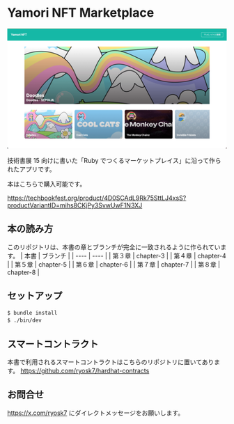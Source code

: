 # Yamori NFT Marketplace

![yamori_nft_top_image](https://github.com/ryosk7/yamori-nft-marketplace/blob/main/repository_images/yamori_nft_marketplace_snapshot.png?raw=true)

技術書展 15 向けに書いた「Ruby でつくるマーケットプレイス」に沿って作られたアプリです。

本はこちらで購入可能です。

https://techbookfest.org/product/4D0SCAdL9Rk75SttLJ4xsS?productVariantID=mihs8CKjPy3SvwUwF1N3XJ

## 本の読み方

このリポジトリは、本書の章とブランチが完全に一致されるように作られています。
| 本書 | ブランチ |
| ---- | ---- |
| 第３章 | chapter-3 |
| 第４章 | chapter-4 |
| 第５章 | chapter-5 |
| 第６章 | chapter-6 |
| 第７章 | chapter-7 |
| 第８章 | chapter-8 |

## セットアップ

```sh
$ bundle install
$ ./bin/dev
```

## スマートコントラクト

本書で利用されるスマートコントラクトはこちらのリポジトリに置いてあります。
https://github.com/ryosk7/hardhat-contracts

## お問合せ

https://x.com/ryosk7 にダイレクトメッセージをお願いします。
